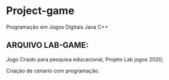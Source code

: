 # Project-game
Programação em Jogos Digitais Java C++

ARQUIVO LAB-GAME:
---------------------------------------
  Jogo Criado para pesquisa educacional,
  Projeto Lab jogos 2020; 

  Criação de cenario com programação. 

